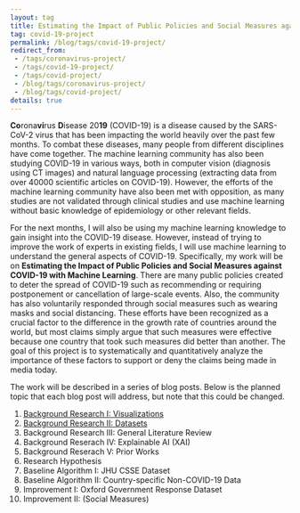 ```yaml
---
layout: tag
title: Estimating the Impact of Public Policies and Social Measures against COVID-19 with Machine Learning
tag: covid-19-project
permalink: /blog/tags/covid-19-project/
redirect_from:
 - /tags/coronavirus-project/
 - /tags/covid-19-project/
 - /tags/covid-project/
 - /blog/tags/coronavirus-project/
 - /blog/tags/covid-project/
details: true
---
```


**Co**rona**vi**rus **D**isease 20**19** (COVID-19) is a disease caused by the SARS-CoV-2 virus that has been impacting the world heavily over the past few months. To combat these diseases, many people from different disciplines have come together. The machine learning community has also been studying COVID-19 in various ways, both in computer vision (diagnosis using CT images) and natural language processing (extracting data from over 40000 scientific articles on COVID-19). However, the efforts of the machine learning community have also been met with opposition, as many studies are not validated through clinical studies and use machine learning without basic knowledge of epidemiology or other relevant fields.

For the next months, I will also be using my machine learning knowledge to gain insight into the COVID-19 disease. However, instead of trying to improve the work of experts in existing fields, I will use machine learning to understand the general aspects of COVID-19. Specifically, my work will be on **Estimating the Impact of Public Policies and Social Measures against COVID-19 with Machine Learning**.  There are many public policies created to deter the spread of COVID-19 such as recommending or requiring postponement or cancellation of large-scale events. Also, the community has also voluntarily responded through social measures such as wearing masks and social distancing. These efforts have been recognized as a crucial factor to the difference in the growth rate of countries around the world, but most claims simply argue that such measures were effective because one country that took such measures did better than another. The goal of this project is to systematically and quantitatively analyze the importance of these factors to support or deny the claims being made in media today.

The work will be described in a series of blog posts. Below is the planned topic that each blog post will address, but note that this could be changed.

1. [Background Research I: Visualizations](/blog/covid-19-project/1)
1. [Background Research II: Datasets](/blog/covid-19-project/2)
1. Background Research III: General Literature Review
1. Background Reserach IV: Explainable AI (XAI)
1. Background Reserach V: Prior Works
1. Research Hypothesis
1. Baseline Algorithm I: JHU CSSE Dataset
1. Baseline Algorithm II: Country-specific Non-COVID-19 Data
1. Improvement I: Oxford Government Response Dataset
1. Improvement II: (Social Measures)
